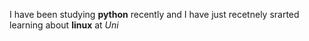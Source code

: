I have been studying __python__ recently and I have just recetnely srarted learning about __linux__ at *Uni*
